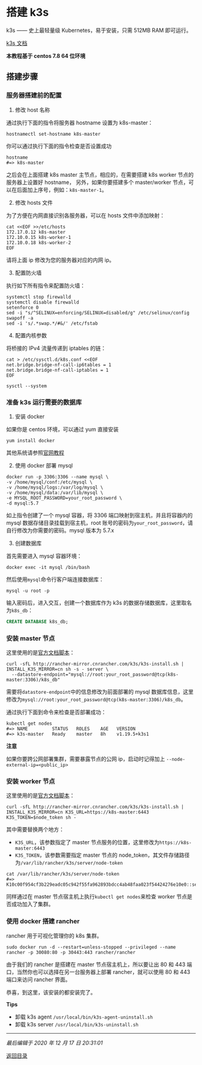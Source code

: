 # 搭建 k3s

k3s —— 史上最轻量级 Kubernetes，易于安装，只需 512MB RAM 即可运行。

[k3s 文档](https://docs.rancher.cn/k3s/)

**本教程基于 centos 7.8 64 位环境**

## 搭建步骤

### 服务器搭建前的配置

1. 修改 host 名称

通过执行下面的指令将服务器 hostname 设置为 k8s-master：

```shell
hostnamectl set-hostname k8s-master
```

你可以通过执行下面的指令检查是否设置成功

```shell
hostname
#=> k8s-master
```

之后会在上面搭建 k8s master 主节点，相应的，在需要搭建 k8s worker 节点的服务器上设置好 hostname，
另外，如果你要搭建多个 master/worker 节点，可以在后面加上序号，例如：`k8s-master-1`。

2. 修改 hosts 文件

为了方便在内网直接识别各服务器，可以在 hosts 文件中添加映射：

```shell
cat <<EOF >>/etc/hosts
172.17.0.12 k8s-master
172.10.0.15 k8s-worker-1
172.10.0.18 k8s-worker-2
EOF
```

请将上面 ip 修改为您的服务器对应的内网 ip。

3. 配置防火墙

执行如下所有指令来配置防火墙：

```shell
systemctl stop firewalld
systemctl disable firewalld
setenforce 0
sed -i "s/^SELINUX=enforcing/SELINUX=disabled/g" /etc/selinux/config
swapoff -a
sed -i 's/.*swap.*/#&/' /etc/fstab
```

4. 配置内核参数

将桥接的 IPv4 流量传递到 iptables 的链：

```shell
cat > /etc/sysctl.d/k8s.conf <<EOF
net.bridge.bridge-nf-call-ip6tables = 1
net.bridge.bridge-nf-call-iptables = 1
EOF

sysctl --system
```

### 准备 k3s 运行需要的数据库

1. 安装 docker

如果你是 centos 环境，可以通过 yum 直接安装

```shell
yum install docker
```

其他系统请参照[官网教程](https://docs.docker.com/engine/install/)

2. 使用 docker 部署 mysql

```shell
docker run -p 3306:3306 --name mysql \
-v /home/mysql/conf:/etc/mysql \
-v /home/mysql/logs:/var/log/mysql \
-v /home/mysql/data:/var/lib/mysql \
-e MYSQL_ROOT_PASSWORD=your_root_password \
-d mysql:5.7
```

如上指令创建了一个 mysql 容器，将 3306 端口映射到宿主机，并且将容器内的 mysql 数据存储目录挂载到宿主机，root 账号的密码为`your_root_password`，请自行修改为你需要的密码。mysql 版本为 5.7.x

3. 创建数据库

首先需要进入 mysql 容器环境：

```shell
docker exec -it mysql /bin/bash
```

然后使用`mysql`命令行客户端连接数据库：

```shell
mysql -u root -p
```

输入密码后，进入交互，创建一个数据库作为 k3s 的数据存储数据库，这里取名为`k8s_db`：

```sql
CREATE DATABASE k8s_db;
```

### 安装 master 节点

这里使用的是[官方文档脚本](https://docs.rancher.cn/docs/k3s/quick-start/_index)：

```shell
curl -sfL http://rancher-mirror.cnrancher.com/k3s/k3s-install.sh | INSTALL_K3S_MIRROR=cn sh -s - server \
  --datastore-endpoint="mysql://root:your_root_password@tcp(k8s-master:3306)/k8s_db"
```

需要将`datastore-endpoint`中的信息修改为前面部署的 mysql 数据库信息，这里修改为`mysql://root:your_root_password@tcp(k8s-master:3306)/k8s_db`。

通过执行下面到命令来检查是否部署成功：

```shell
kubectl get nodes
#=> NAME         STATUS   ROLES    AGE   VERSION
#=> k3s-master   Ready    master   8h    v1.19.5+k3s1
```

**注意**

如果你要跨公网部署集群，需要暴露节点的公网 ip，启动时记得加上 `--node-external-ip=<public_ip>`

### 安装 worker 节点

这里使用的是[官方文档脚本](https://docs.rancher.cn/docs/k3s/quick-start/_index)：

```shell
curl -sfL http://rancher-mirror.cnrancher.com/k3s/k3s-install.sh | INSTALL_K3S_MIRROR=cn K3S_URL=https://k8s-master:6443 K3S_TOKEN=$node_token sh -
```

其中需要替换两个地方：

- `K3S_URL`，该参数指定了 master 节点服务的位置，这里修改为`https://k8s-master:6443`
- `K3S_TOKEN`，该参数需要指定 master 节点的 node_token，其文件存储路径为`/var/lib/rancher/k3s/server/node-token`

```shell
cat /var/lib/rancher/k3s/server/node-token
#=> K10c00f954cf3b229eadc05c942f55fa962893bdcc4ab48faa023f54424276e10e0::server:91d449553527b80bde9e5b9deb187db4
```

同样通过在 master 节点宿主机上执行`kubectl get nodes`来检查 worker 节点是否成功加入了集群。

### 使用 docker 搭建 rancher

rancher 用于可视化管理你的 k8s 集群。

```shell
sudo docker run -d --restart=unless-stopped --privileged --name rancher -p 30080:80 -p 30443:443 rancher/rancher
```

由于我们的 rancher 是搭建在 master 节点宿主机上，所以要让出 80 和 443 端口，当然你也可以选择在另一台服务器上部署 rancher，就可以使用 80 和 443 端口来访问 rancher 界面。

恭喜，到这里，该安装的都安装完了。

**Tips**

- 卸载 k3s agent `/usr/local/bin/k3s-agent-uninstall.sh`
- 卸载 k3s server `/usr/local/bin/k3s-uninstall.sh`

---

_最后编辑于 2020 年 12 月 17 日 20:31:01_

[返回目录](./menu.md)
